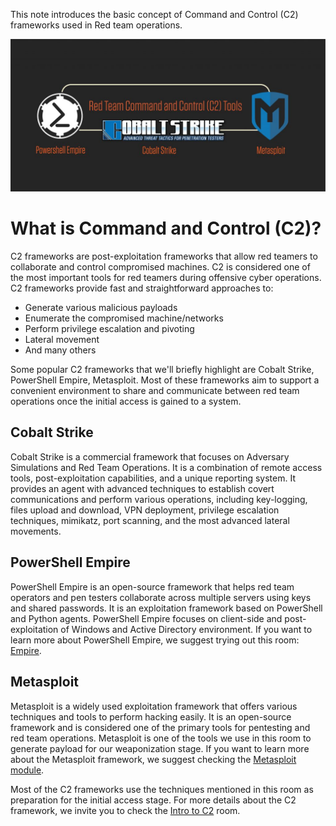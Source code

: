 This note introduces the basic concept of Command and Control (C2) frameworks used in Red team operations.

![](./img/Pasted%20image%2020240127180734.png)

# What is Command and Control (C2)?

C2 frameworks are post-exploitation frameworks that allow red teamers to collaborate and control compromised machines. C2 is considered one of the most important tools for red teamers during offensive cyber operations. C2 frameworks provide fast and straightforward approaches to:

- Generate various malicious payloads
- Enumerate the compromised machine/networks
- Perform privilege escalation and pivoting
- Lateral movement 
- And many others

Some popular C2 frameworks that we'll briefly highlight are Cobalt Strike, PowerShell Empire, Metasploit. Most of these frameworks aim to support a convenient environment to share and communicate between red team operations once the initial access is gained to a system.

## Cobalt Strike

Cobalt Strike is a commercial framework that focuses on Adversary Simulations and Red Team Operations. It is a combination of remote access tools, post-exploitation capabilities, and a unique reporting system. It provides an agent with advanced techniques to establish covert communications and perform various operations, including key-logging, files upload and download, VPN deployment, privilege escalation techniques, mimikatz, port scanning, and the most advanced lateral movements.  

## PowerShell Empire

PowerShell Empire is an open-source framework that helps red team operators and pen testers collaborate across multiple servers using keys and shared passwords. It is an exploitation framework based on PowerShell and Python agents. PowerShell Empire focuses on client-side and post-exploitation of Windows and Active Directory environment. If you want to learn more about PowerShell Empire, we suggest trying out this room: [Empire](https://tryhackme.com/room/rppsempire).

## Metasploit 

Metasploit is a widely used exploitation framework that offers various techniques and tools to perform hacking easily. It is an open-source framework and is considered one of the primary tools for pentesting and red team operations. Metasploit is one of the tools we use in this room to generate payload for our weaponization stage. If you want to learn more about the Metasploit framework, we suggest checking the [Metasploit module](https://tryhackme.com/module/metasploit).

Most of the C2 frameworks use the techniques mentioned in this room as preparation for the initial access stage. For more details about the C2 framework, we invite you to check the [Intro to C2](https://tryhackme.com/room/introtoc2) room.